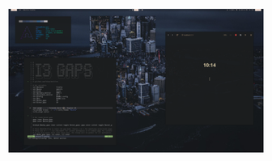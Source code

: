 <!---
fl-w/fl-w is a ✨ special ✨ repository because its `README.md` (this file) appears on your GitHub profile.
You can click the Preview link to take a look at your changes.
![](https://raw.githubusercontent.com/fl-w/dotfiles/master/misc/screenshots/demo.png)
![](https://user-images.githubusercontent.com/30976147/112560042-3199b800-8dca-11eb-9ffd-b892a629fb4e.png)
--->
![](https://raw.githubusercontent.com/fl-w/dotfiles/master/misc/screenshots/demo.png)
